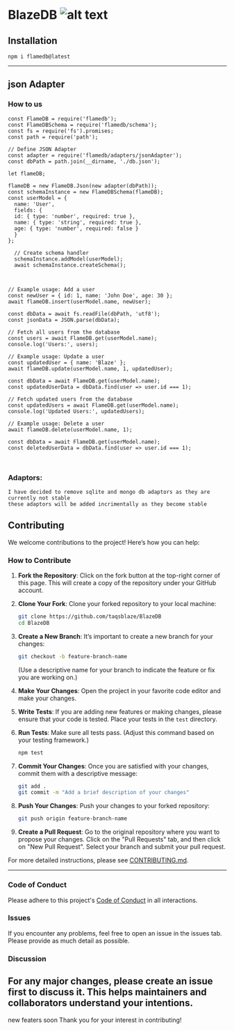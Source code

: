 # BlazeDB ![alt text](https://cdn-icons-png.flaticon.com/128/5246/5246837.png)

## Installation
`npm i flamedb@latest`

----
## json Adapter

### How to us


```
const FlameDB = require('flamedb'); 
const FlameDBSchema = require('flamedb/schema');
const fs = require('fs').promises;
const path = require('path');

// Define JSON Adapter
const adapter = require('flamedb/adapters/jsonAdapter');
const dbPath = path.join(__dirname, './db.json');

let flameDB;

flameDB = new FlameDB.Json(new adapter(dbPath));
const schemaInstance = new FlameDBSchema(flameDB);
const userModel = {
  name: 'User',
  fields: {
  id: { type: 'number', required: true },
  name: { type: 'string', required: true },
  age: { type: 'number', required: false }
  }
};

  // Create schema handler
  schemaInstance.addModel(userModel);
  await schemaInstance.createSchema();

 

// Example usage: Add a user
const newUser = { id: 1, name: 'John Doe', age: 30 };
await flameDB.insert(userModel.name, newUser);

const dbData = await fs.readFile(dbPath, 'utf8');
const jsonData = JSON.parse(dbData);

// Fetch all users from the database
const users = await FlameDB.get(userModel.name);
console.log('Users:', users);

// Example usage: Update a user
const updatedUser = { name: 'Blaze' };
await flameDB.update(userModel.name, 1, updatedUser);

const dbData = await FlameDB.get(userModel.name);
const updatedUserData = dbData.find(user => user.id === 1);

// Fetch updated users from the database
const updatedUsers = await FlameDB.get(userModel.name);
console.log('Updated Users:', updatedUsers);

// Example usage: Delete a user
await flameDB.delete(userModel.name, 1);

const dbData = await FlameDB.get(userModel.name);
const deletedUserData = dbData.find(user => user.id === 1);



```
### Adaptors:
```
I have decided to remove sqlite and mongo db adaptors as they are currently not stable
these adaptors will be added incrimentally as they become stable
```

## Contributing

We welcome contributions to the project! Here’s how you can help:

### How to Contribute

1. **Fork the Repository**: Click on the fork button at the top-right corner of this page. This will create a copy of the repository under your GitHub account.

2. **Clone Your Fork**: Clone your forked repository to your local machine:
    ```bash
    git clone https://github.com/taqsblaze/BlazeDB
    cd BlazeDB
    ```

3. **Create a New Branch**: It’s important to create a new branch for your changes:
    ```bash
    git checkout -b feature-branch-name
    ```
    (Use a descriptive name for your branch to indicate the feature or fix you are working on.)

4. **Make Your Changes**: Open the project in your favorite code editor and make your changes.

5. **Write Tests**: If you are adding new features or making changes, please ensure that your code is tested. Place your tests in the `test` directory.

6. **Run Tests**: Make sure all tests pass. (Adjust this command based on your testing framework.)
    ```bash
    npm test
    ```

7. **Commit Your Changes**: Once you are satisfied with your changes, commit them with a descriptive message:
    ```bash
    git add .
    git commit -m "Add a brief description of your changes"
    ```

8. **Push Your Changes**: Push your changes to your forked repository:
    ```bash
    git push origin feature-branch-name
    ```

9. **Create a Pull Request**: Go to the original repository where you want to propose your changes. Click on the "Pull Requests" tab, and then click on "New Pull Request". Select your branch and submit your pull request.


For more detailed instructions, please see [CONTRIBUTING.md](CONTRIBUTING.md).
<hr>

### Code of Conduct

Please adhere to this project's [Code of Conduct](CODE_OF_CONDUCT.md) in all interactions.

### Issues

If you encounter any problems, feel free to open an issue in the issues tab. Please provide as much detail as possible.

### Discussion

For any major changes, please create an issue first to discuss it. This helps maintainers and collaborators understand your intentions.
---
new featers soon
Thank you for your interest in contributing!